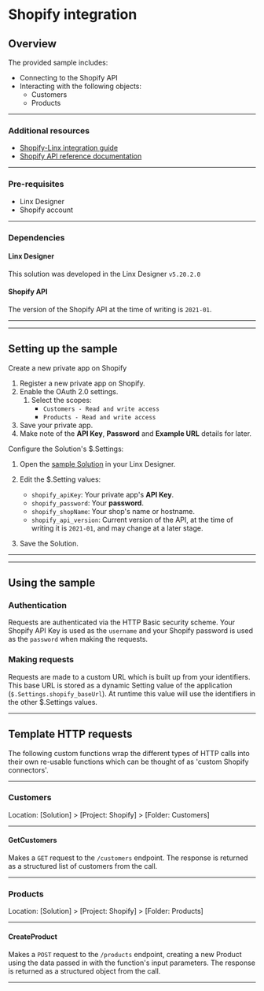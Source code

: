 # Shopify integration

## Overview

The provided sample includes:

- Connecting to the Shopify API
- Interacting with the following objects:
  - Customers
  - Products

---

### Additional resources

- [Shopify-Linx integration guide](https://community.linx.software/community/t/shopify-integration/506)
- [Shopify API reference documentation](https://shopify.dev/docs/admin-api/rest/reference)

---

### Pre-requisites

- Linx Designer
- Shopify account

---

### Dependencies

#### Linx Designer

This solution was developed in the Linx Designer `v5.20.2.0`

#### Shopify API

The version of the Shopify API at the time of writing is `2021-01`.

---

---

## Setting up the sample

Create a new private app on Shopify

1. Register a new private app on Shopify.
1. Enable the OAuth 2.0 settings.
   1. Select the scopes:
      - `Customers - Read and write access`
      - `Products - Read and write access`
1. Save your private app.
1. Make note of the **API Key**, **Password** and **Example URL** details for later.

Configure the Solution's $.Settings:

1. Open the [sample Solution](Solution.lsoz) in your Linx Designer.
1. Edit the $.Setting values:

   - `shopify_apiKey`: Your private app's **API Key**.
   - `shopify_password`: Your **password**.
   - `shopify_shopName`: Your shop's name or hostname.
   - `shopify_api_version`: Current version of the API, at the time of writing it is `2021-01`, and may change at a later stage.

1. Save the Solution.

---

---

## Using the sample

### Authentication

Requests are authenticated via the HTTP Basic security scheme. Your Shopify API Key is used as the `username` and your Shopify password is used as the `password` when making the requests.

### Making requests

Requests are made to a custom URL which is built up from your identifiers. This base URL is stored as a dynamic Setting value of the application (`$.Settings.shopify_baseUrl`). At runtime this value will use the identifiers in the other $.Settings values.

---

## Template HTTP requests

The following custom functions wrap the different types of HTTP calls into their own re-usable functions which can be thought of as 'custom Shopify connectors'.

---

### Customers

Location: [Solution] > [Project: Shopify] > [Folder: Customers]

---

#### GetCustomers

Makes a `GET` request to the `/customers` endpoint. The response is returned as a structured list of customers from the call.

---

### Products

Location: [Solution] > [Project: Shopify] > [Folder: Products]

---

#### CreateProduct

Makes a `POST` request to the `/products` endpoint, creating a new Product using the data passed in with the function's input parameters. The response is returned as a structured object from the call.

---
